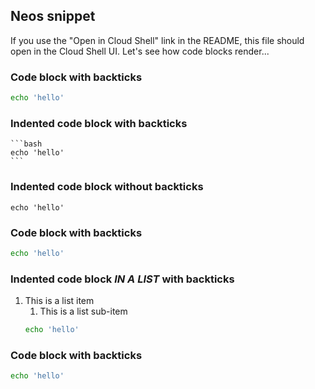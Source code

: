 ## Neos snippet
If you use the "Open in Cloud Shell" link in the README, this file should open in the Cloud Shell UI. Let's see how code blocks render...

### Code block with backticks

```bash
echo 'hello'
```

### Indented code block with backticks

    ```bash
    echo 'hello'
    ```

### Indented code block without backticks

    echo 'hello'

### Code block with backticks

```bash
echo 'hello'
```

### Indented code block _IN A LIST_ with backticks
1. This is a list item
    1. This is a list sub-item
    ```bash
    echo 'hello'
    ```

### Code block with backticks

```bash
echo 'hello'
```